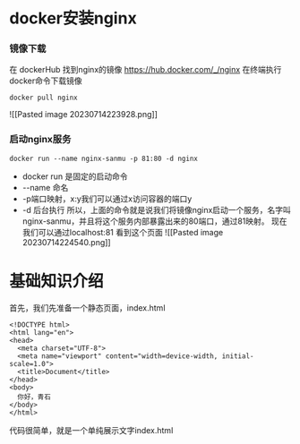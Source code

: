 # docker安装nginx
### 镜像下载
在 dockerHub 找到nginx的镜像 https://hub.docker.com/_/nginx
在终端执行docker命令下载镜像
```
docker pull nginx
```
![[Pasted image 20230714223928.png]]

### 启动nginx服务
```
docker run --name nginx-sanmu -p 81:80 -d nginx
```
- docker run 是固定的启动命令
- --name 命名
- -p端口映射，x:y我们可以通过x访问容器的端口y
- -d 后台执行
所以，上面的命令就是说我们将镜像nginx启动一个服务，名字叫nginx-sanmu，并且将这个服务内部暴露出来的80端口，通过81映射。
现在我们可以通过localhost:81 看到这个页面
![[Pasted image 20230714224540.png]]

# 基础知识介绍
首先，我们先准备一个静态页面，index.html
```
<!DOCTYPE html>
<html lang="en">
<head>
  <meta charset="UTF-8">
  <meta name="viewport" content="width=device-width, initial-scale=1.0">
  <title>Document</title>
</head>
<body>
  你好，青石
</body>
</html>
```
代码很简单，就是一个单纯展示文字index.html

 